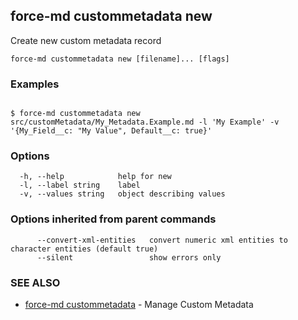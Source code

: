 ## force-md custommetadata new

Create new custom metadata record

```
force-md custommetadata new [filename]... [flags]
```

### Examples

```

$ force-md custommetadata new src/customMetadata/My_Metadata.Example.md -l 'My Example' -v '{My_Field__c: "My Value", Default__c: true}'

```

### Options

```
  -h, --help            help for new
  -l, --label string    label
  -v, --values string   object describing values
```

### Options inherited from parent commands

```
      --convert-xml-entities   convert numeric xml entities to character entities (default true)
      --silent                 show errors only
```

### SEE ALSO

* [force-md custommetadata](force-md_custommetadata.md)	 - Manage Custom Metadata

